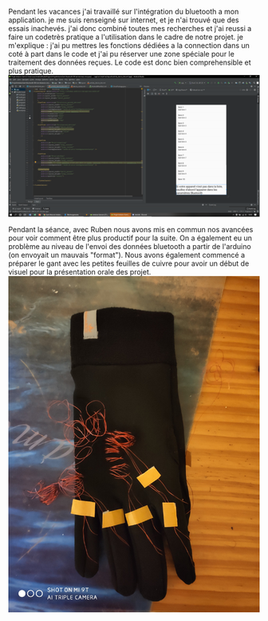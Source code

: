 Pendant les vacances j'ai travaillé sur l'intégration du bluetooth a mon application.
je me suis renseigné sur internet, et je n'ai trouvé que des essais inachevés.
j'ai donc combiné toutes mes recherches et j'ai reussi a faire un codetrès pratique a l'utilisation dans le cadre de notre projet.
je m'explique : j'ai pu mettres les fonctions dédiées a la connection dans un coté à part dans le code et j'ai pu réserver une zone spéciale pour le traitement des données reçues.
Le code est donc bien comprehensible et plus pratique.
![Connection appareil bluetooth](https://github.com/Axel06c/Gant-Musical-Arduino/blob/master/lib/Images/Selectionner%20Bluetooth.png)

Pendant la séance, avec Ruben nous avons mis en commun nos avancées pour voir comment être plus productif pour la suite.
On a également eu un problème au niveau de l'envoi des données bluetooth a partir de l'arduino (on envoyait un mauvais "format").
Nous avons également commencé a préparer le gant avec les petites feuilles de cuivre pour avoir un début de visuel pour la présentation orale des projet.
![Gant en fin de séance](https://github.com/Axel06c/Gant-Musical-Arduino/blob/master/lib/Images/1er%20montage%20gant.jpg)
